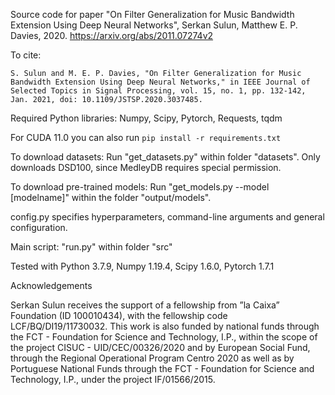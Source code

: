 Source code for paper "On Filter Generalization for Music Bandwidth Extension Using Deep Neural Networks", 
Serkan Sulun, Matthew E. P. Davies, 2020. 
https://arxiv.org/abs/2011.07274v2


To cite:

```S. Sulun and M. E. P. Davies, "On Filter Generalization for Music Bandwidth Extension Using Deep Neural Networks," in IEEE Journal of Selected Topics in Signal Processing, vol. 15, no. 1, pp. 132-142, Jan. 2021, doi: 10.1109/JSTSP.2020.3037485.```

Required Python libraries: Numpy, Scipy, Pytorch, Requests, tqdm

For CUDA 11.0 you can also run `pip install -r requirements.txt`

To download datasets:
Run "get_datasets.py" within folder "datasets".
Only downloads DSD100, since MedleyDB requires special permission.

To download pre-trained models:
Run "get_models.py --model [modelname]" within the folder "output/models".

config.py specifies hyperparameters, command-line arguments and general configuration.

Main script: "run.py" within folder "src"

Tested with Python 3.7.9, Numpy 1.19.4, Scipy 1.6.0, Pytorch 1.7.1


Acknowledgements

Serkan Sulun receives the support of a fellowship from ”la Caixa” Foundation (ID 100010434), with the fellowship code LCF/BQ/DI19/11730032.
This work is also funded by national funds through the FCT - Foundation for Science and Technology, I.P., within the scope of the project CISUC - UID/CEC/00326/2020 and by European Social Fund, through the Regional Operational Program Centro 2020 as well as by Portuguese National Funds through the FCT - Foundation for Science and Technology, I.P., under the project IF/01566/2015.
